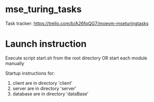 # mse_turing_tasks
Task tracker: https://trello.com/b/A26fpQG7/moevm-mseturingtasks
# Launch instruction
Execute script start.sh from the root directory
OR
start each module manually

Startup instructions for:
  1) client are in directory 'client'
  2) server are in directory 'server'
  3) database are in directory 'dataBase'
